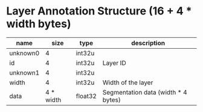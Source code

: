 # Layer Annotation Structure (16 + 4 * width bytes)

| name     | size      | type    | description                         |
| -------- | --------- | ------- | ----------------------------------- |
| unknown0 | 4         | int32u  |                                     |
| id       | 4         | int32u  | Layer ID                            |
| unknown1 | 4         | int32u  |                                     |
| width    | 4         | int32u  | Width of the layer                  |
| data     | 4 * width | float32 | Segmentation data (width * 4 bytes) |
